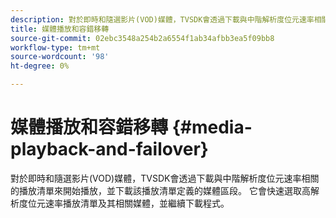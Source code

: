 ```yaml
---
description: 對於即時和隨選影片(VOD)媒體，TVSDK會透過下載與中階解析度位元速率相關的播放清單來開始播放，並下載該播放清單定義的媒體區段。 它會快速選取高解析度位元速率播放清單及其相關媒體，並繼續下載程式。
title: 媒體播放和容錯移轉
source-git-commit: 02ebc3548a254b2a6554f1ab34afbb3ea5f09bb8
workflow-type: tm+mt
source-wordcount: '98'
ht-degree: 0%

---
```


# 媒體播放和容錯移轉 {#media-playback-and-failover}

對於即時和隨選影片(VOD)媒體，TVSDK會透過下載與中階解析度位元速率相關的播放清單來開始播放，並下載該播放清單定義的媒體區段。 它會快速選取高解析度位元速率播放清單及其相關媒體，並繼續下載程式。
